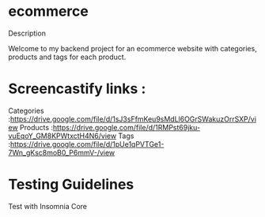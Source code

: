 # ecommerce

Description

Welcome to my backend project for an ecommerce website with categories, products and tags for each product.

# Screencastify links :

Categories :https://drive.google.com/file/d/1sJ3sFfmKeu9sMdLl6OGrSWakuzOrrSXP/view 
Products :https://drive.google.com/file/d/1RMPst69jku-vuEqoY_GM8KPWtxctH4N6/view 
Tags :https://drive.google.com/file/d/1pUe1qPVTGe1-7Wn_gKsc8moB0_P6mmV-/view


# Testing Guidelines

Test with Insomnia Core
